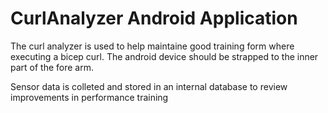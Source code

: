 # CurlAnalyzer Android Application

The curl analyzer is used to help maintaine good training form where executing a bicep curl. The android device should be strapped to the inner part of the fore arm.

Sensor data is colleted and stored in an internal database to review improvements in performance training
